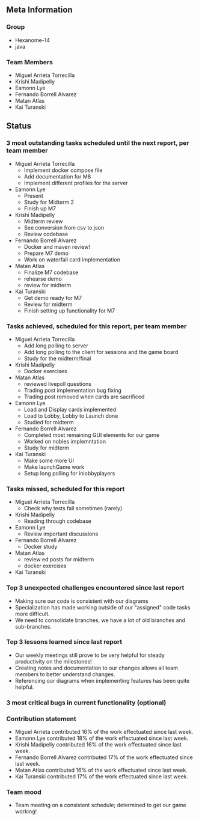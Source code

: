 ## Meta Information

### Group

- Hexanome-14
- java

### Team Members

- Miguel Arrieta Torrecilla
- Krishi Madipelly
- Eamonn Lye
- Fernando Borrell Alvarez
- Matan Atlas
- Kai Turanski

## Status

### 3 most outstanding tasks scheduled until the next report, per team member

- Miguel Arrieta Torrecilla
  - Implement docker compose file
  - Add documentation for M8
  - Implement different profiles for the server
- Eamonn Lye
  - Present
  - Study for Midterm 2
  - Finish up M7
- Krishi Madipelly
  - Midterm review
  - See conversion from csv to json
  - Review codebase
- Fernando Borrell Alvarez
  - Docker and maven review!
  - Prepare M7 demo
  - Work on waterfall card implementation
- Matan Atlas
  - Finalize M7 codebase
  - rehearse demo 
  - review for midterm 
- Kai Turanski
  - Get demo ready for M7
  - Review for midterm
  - Finish setting up functionality for M7

### Tasks achieved, scheduled for this report, per team member

- Miguel Arrieta Torrecilla
  - Add long polling to server
  - Add long polling to the client for sessions and the game board
  - Study for the midterm/final
- Krishi Madipelly
  - Docker exercises
- Matan Atlas
  - reviewed livepoll questions
  - Trading post implementation bug fixing
  - Trading post removed when cards are sacrificed
- Eamonn Lye
  - Load and Display cards implemented
  - Load to Lobby, Lobby to Launch done
  - Studied for midterm
- Fernando Borrell Alvarez
  - Completed most remaining GUI elements for our game
  - Worked on nobles implemntation
  - Study for midterm
- Kai Turanski
  - Make some more UI
  - Make launchGame work
  - Setup long polling for inlobbyplayers

### Tasks missed, scheduled for this report

- Miguel Arrieta Torrecilla
  - Check why tests fail sometimes (rarely)
- Krishi Madipelly
  - Reading through codebase
- Eamonn Lye
  - Review important discussions
- Fernando Borrell Alvarez
  - Docker study
- Matan Atlas
  - review ed posts for midterm
  - docker exercises
- Kai Turanski

### Top 3 unexpected challenges encountered since last report

- Making sure our code is consistent with our diagrams
- Specialization has made working outside of our "assigned" code tasks more difficult.
- We need to consolidate branches, we have a lot of old branches and sub-branches.

### Top 3 lessons learned since last report

- Our weekly meetings still prove to be very helpful for steady productivity on the milestones!
- Creating notes and documentation to our changes allows all team members to better understand changes.
- Referencing our diagrams when implementing features has been quite helpful.

### 3 most critical bugs in current functionality (optional)

### Contribution statement

- Miguel Arrieta contributed 16% of the work effectuated since last week.
- Eamonn Lye contributed 18% of the work effectuated since last week.
- Krishi Madipelly contributed 16% of the work effectuated since last week.
- Fernando Borrell Alvarez contributed 17% of the work effectuated since last week.
- Matan Atlas contributed 16% of the work effectuated since last week.
- Kai Turanski contributed 17% of the work effectuated since last week.

### Team mood

- Team meeting on a consistent schedule; determined to get our game working! 
